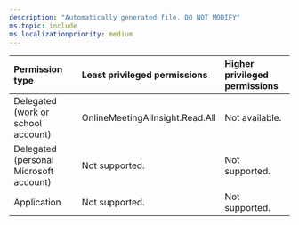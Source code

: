 ```yaml
---
description: "Automatically generated file. DO NOT MODIFY"
ms.topic: include
ms.localizationpriority: medium
---
```


|Permission type|Least privileged permissions|Higher privileged permissions|
|:---|:---|:---|
|Delegated (work or school account)|OnlineMeetingAiInsight.Read.All|Not available.|
|Delegated (personal Microsoft account)|Not supported.|Not supported.|
|Application|Not supported.|Not supported.|

